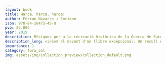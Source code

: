 ```yaml
---
layout: book
title: Harca, harca, harca!
author: Ferran Navarro i Soriano
isbn: 978-84-16473-45-8
pvp: 25.00€
year: 2019
description: Músiques per a la recreació històrica de la Guerra de Successió (1704-1705)
description_long: <i>Som al davant d'un llibre excepcional. Un recull de músiques i cançons de la terra, de la pàtria, que foren interpretades pel nostre poble en el temps d'una guerra ignominiosa d'ocupació, que acabà amb la imposició dels Decrets de Nova Planta de la monarquia borbònica contra els nostres furs, costums, institucions, llengua i béns, amb una repressió terrible</i>. Josep Guia
importance: 1
category: fora_col
img: assets/img/collection_preview/collection_default.png
---
```


